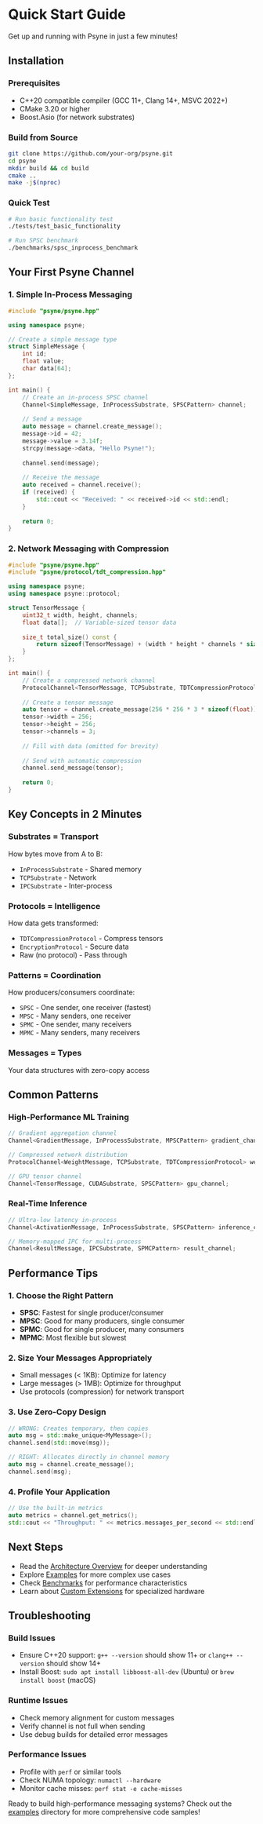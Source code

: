 # Quick Start Guide

Get up and running with Psyne in just a few minutes!

## Installation

### Prerequisites
- C++20 compatible compiler (GCC 11+, Clang 14+, MSVC 2022+)
- CMake 3.20 or higher
- Boost.Asio (for network substrates)

### Build from Source

```bash
git clone https://github.com/your-org/psyne.git
cd psyne
mkdir build && cd build
cmake ..
make -j$(nproc)
```

### Quick Test

```bash
# Run basic functionality test
./tests/test_basic_functionality

# Run SPSC benchmark
./benchmarks/spsc_inprocess_benchmark
```

## Your First Psyne Channel

### 1. Simple In-Process Messaging

```cpp
#include "psyne/psyne.hpp"

using namespace psyne;

// Create a simple message type
struct SimpleMessage {
    int id;
    float value;
    char data[64];
};

int main() {
    // Create an in-process SPSC channel
    Channel<SimpleMessage, InProcessSubstrate, SPSCPattern> channel;
    
    // Send a message
    auto message = channel.create_message();
    message->id = 42;
    message->value = 3.14f;
    strcpy(message->data, "Hello Psyne!");
    
    channel.send(message);
    
    // Receive the message
    auto received = channel.receive();
    if (received) {
        std::cout << "Received: " << received->id << std::endl;
    }
    
    return 0;
}
```

### 2. Network Messaging with Compression

```cpp
#include "psyne/psyne.hpp"
#include "psyne/protocol/tdt_compression.hpp"

using namespace psyne;
using namespace psyne::protocol;

struct TensorMessage {
    uint32_t width, height, channels;
    float data[];  // Variable-sized tensor data
    
    size_t total_size() const {
        return sizeof(TensorMessage) + (width * height * channels * sizeof(float));
    }
};

int main() {
    // Create a compressed network channel
    ProtocolChannel<TensorMessage, TCPSubstrate, TDTCompressionProtocol> channel;
    
    // Create a tensor message
    auto tensor = channel.create_message(256 * 256 * 3 * sizeof(float));
    tensor->width = 256;
    tensor->height = 256;
    tensor->channels = 3;
    
    // Fill with data (omitted for brevity)
    
    // Send with automatic compression
    channel.send_message(tensor);
    
    return 0;
}
```

## Key Concepts in 2 Minutes

### Substrates = Transport
How bytes move from A to B:
- `InProcessSubstrate` - Shared memory
- `TCPSubstrate` - Network
- `IPCSubstrate` - Inter-process

### Protocols = Intelligence
How data gets transformed:
- `TDTCompressionProtocol` - Compress tensors
- `EncryptionProtocol` - Secure data
- Raw (no protocol) - Pass through

### Patterns = Coordination
How producers/consumers coordinate:
- `SPSC` - One sender, one receiver (fastest)
- `MPSC` - Many senders, one receiver
- `SPMC` - One sender, many receivers
- `MPMC` - Many senders, many receivers

### Messages = Types
Your data structures with zero-copy access

## Common Patterns

### High-Performance ML Training

```cpp
// Gradient aggregation channel
Channel<GradientMessage, InProcessSubstrate, MPSCPattern> gradient_channel;

// Compressed network distribution
ProtocolChannel<WeightMessage, TCPSubstrate, TDTCompressionProtocol> weight_channel;

// GPU tensor channel
Channel<TensorMessage, CUDASubstrate, SPSCPattern> gpu_channel;
```

### Real-Time Inference

```cpp
// Ultra-low latency in-process
Channel<ActivationMessage, InProcessSubstrate, SPSCPattern> inference_channel;

// Memory-mapped IPC for multi-process
Channel<ResultMessage, IPCSubstrate, SPMCPattern> result_channel;
```

## Performance Tips

### 1. Choose the Right Pattern
- **SPSC**: Fastest for single producer/consumer
- **MPSC**: Good for many producers, single consumer
- **SPMC**: Good for single producer, many consumers
- **MPMC**: Most flexible but slowest

### 2. Size Your Messages Appropriately
- Small messages (< 1KB): Optimize for latency
- Large messages (> 1MB): Optimize for throughput
- Use protocols (compression) for network transport

### 3. Use Zero-Copy Design
```cpp
// WRONG: Creates temporary, then copies
auto msg = std::make_unique<MyMessage>();
channel.send(std::move(msg));

// RIGHT: Allocates directly in channel memory
auto msg = channel.create_message();
channel.send(msg);
```

### 4. Profile Your Application
```cpp
// Use the built-in metrics
auto metrics = channel.get_metrics();
std::cout << "Throughput: " << metrics.messages_per_second << std::endl;
```

## Next Steps

- Read the [Architecture Overview](architecture.md) for deeper understanding
- Explore [Examples](../examples/) for more complex use cases
- Check [Benchmarks](../benchmarks/) for performance characteristics
- Learn about [Custom Extensions](extensions.md) for specialized hardware

## Troubleshooting

### Build Issues
- Ensure C++20 support: `g++ --version` should show 11+ or `clang++ --version` should show 14+
- Install Boost: `sudo apt install libboost-all-dev` (Ubuntu) or `brew install boost` (macOS)

### Runtime Issues
- Check memory alignment for custom messages
- Verify channel is not full when sending
- Use debug builds for detailed error messages

### Performance Issues
- Profile with `perf` or similar tools
- Check NUMA topology: `numactl --hardware`
- Monitor cache misses: `perf stat -e cache-misses`

Ready to build high-performance messaging systems? Check out the [examples](../examples/) directory for more comprehensive code samples!